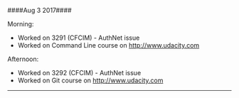 ####Aug 3 2017####

Morning:
  - Worked on 3291 (CFCIM) - AuthNet issue
  - Worked on Command Line course on http://www.udacity.com

Afternoon:
  - Worked on 3292 (CFCIM) - AuthNet issue
  - Worked on Git course on http://www.udacity.com
***
